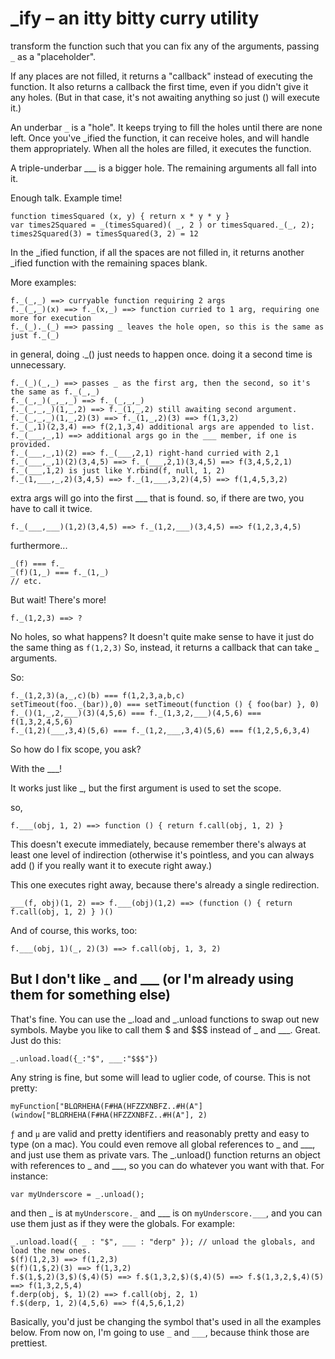 
# _ify – an itty bitty curry utility

transform the function such that you can fix any of the arguments,
passing `_` as a "placeholder".

If any places are not filled, it returns a "callback" instead of executing the function.
It also returns a callback the first time, even if you didn't give it any holes.
(But in that case, it's not awaiting anything so just () will execute it.)

An underbar `_` is a "hole".  It keeps trying to fill the holes until there are none left.
Once you've \_ified the function, it can receive holes, and will handle them
appropriately.  When all the holes are filled, it executes the function.

A triple-underbar \_\_\_ is a bigger hole.  The remaining arguments all fall into it.

Enough talk. Example time!

	function timesSquared (x, y) { return x * y * y }
	var times2Squared = _(timesSquared)( _, 2 ) or timesSquared._(_, 2);
	times2Squared(3) = timesSquared(3, 2) = 12

In the \_ified function, if all the spaces are not filled in, it returns
another \_ified function with the remaining spaces blank.

More examples:

	f._(_,_) ==> curryable function requiring 2 args
	f._(_,_)(x) ==> f._(x,_) ==> function curried to 1 arg, requiring one more for execution
	f._(_)._(_) ==> passing _ leaves the hole open, so this is the same as just f._(_)

in general, doing .\_() just needs to happen once.	doing it a second time is unnecessary.

	f._(_)(_,_) ==> passes _ as the first arg, then the second, so it's the same as f._(_,_)
	f._(_,_)(_,_,_) ==> f._(_,_,_)
	f._(_,_,_)(1,_,2) ==> f._(1,_,2) still awaiting second argument.
	f._(_,_,_)(1,_,2)(3) ==> f._(1,_,2)(3) ==> f(1,3,2)
	f._(_,1)(2,3,4) ==> f(2,1,3,4) additional args are appended to list.
	f._(___,_,1) ==> additional args go in the ___ member, if one is provided.
	f._(___,_,1)(2) ==> f._(___,2,1) right-hand curried with 2,1
	f._(___,_,1)(2)(3,4,5) ==> f._(___,2,1)(3,4,5) ==> f(3,4,5,2,1)
	f._(___,1,2) is just like Y.rbind(f, null, 1, 2)
	f._(1,___,_,2)(3,4,5) ==> f._(1,___,3,2)(4,5) ==> f(1,4,5,3,2)

extra args will go into the first \_\_\_ that is found. so, if there are two, you have to call it twice.

	f._(___,___)(1,2)(3,4,5) ==> f._(1,2,___)(3,4,5) ==> f(1,2,3,4,5)

furthermore...

	_(f) === f._
	_(f)(1,_) === f._(1,_)
	// etc.

But wait! There's more!

	f._(1,2,3) ==> ?

No holes, so what happens?
It doesn't quite make sense to have it just do the same thing as `f(1,2,3)`
So, instead, it returns a callback that can take \_ arguments.

So:

	f._(1,2,3)(a,_,c)(b) === f(1,2,3,a,b,c)
	setTimeout(foo._(bar)),0) === setTimeout(function () { foo(bar) }, 0)
	f._()(1,_,2,___)(3)(4,5,6) === f._(1,3,2,___)(4,5,6) === f(1,3,2,4,5,6)
	f._(1,2)(___,3,4)(5,6) === f._(1,2,___,3,4)(5,6) === f(1,2,5,6,3,4)

So how do I fix scope, you ask?

With the \_\_\_!

It works just like \_, but the first argument is used to set the scope.

so,

	f.___(obj, 1, 2) ==> function () { return f.call(obj, 1, 2) }

This doesn't execute immediately, because remember there's always at least one
level of indirection (otherwise it's pointless, and you can always add ()
if you really want it to execute right away.)

This one executes right away, because there's already a single redirection.

	___(f, obj)(1, 2) ==> f.___(obj)(1,2) ==> (function () { return f.call(obj, 1, 2) } )()

And of course, this works, too:

	f.___(obj, 1)(_, 2)(3) ==> f.call(obj, 1, 3, 2)

## But I don't like \_ and \_\_\_ (or I'm already using them for something else)

That's fine.  You can use the \_.load and \_.unload functions to swap out new symbols.  Maybe you like
to call them $ and $$$ instead of \_ and \_\_\_.  Great.  Just do this:

	_.unload.load({_:"$", ___:"$$$"})

Any string is fine, but some will lead to uglier code, of course.  This is not pretty:

	myFunction["BLΩRHEHA(F#HA(HFZZXNBFZ..#H(A"](window["BLΩRHEHA(F#HA(HFZZXNBFZ..#H(A"], 2)

`ƒ` and `µ` are valid and pretty identifiers and reasonably pretty and easy to type (on a mac).
You could even remove all global references to \_ and \_\_\_, and just use them as private vars.
The \_.unload() function returns an object with references to \_ and \_\_\_, so you can
do whatever you want with that. For instance:

	var myUnderscore = _.unload();

and then \_ is at `myUnderscore._` and \_\_\_ is on `myUnderscore.___`, and you can use
them just as if they were the globals.  For example:

	_.unload.load({ _ : "$", ___ : "derp" }); // unload the globals, and load the new ones.
	$(f)(1,2,3) ==> f(1,2,3)
	$(f)(1,$,2)(3) ==> f(1,3,2)
	f.$(1,$,2)(3,$)($,4)(5) ==> f.$(1,3,2,$)($,4)(5) ==> f.$(1,3,2,$,4)(5) ==> f(1,3,2,5,4)
	f.derp(obj, $, 1)(2) ==> f.call(obj, 2, 1)
	f.$(derp, 1, 2)(4,5,6) ==> f(4,5,6,1,2)

Basically, you'd just be changing the symbol that's used in all the examples below.  From now on, I'm going to use `_` and `___`, because think those are prettiest.

